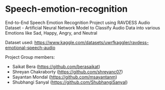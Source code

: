 # Speech-emotion-recognition
End-to-End Speech Emotion Recognition Project using RAVDESS Audio Dataset - Artificial Neural Network Model to Classify Audio Data into various Emotions like Sad, Happy, Angry, and Neutral

Dataset used: https://www.kaggle.com/datasets/uwrfkaggler/ravdess-emotional-speech-audio

Project Group members:
- Saikat Bera (https://github.com/berasaikat)
- Shreyan Chakraborty (https://github.com/shreyanc07)
- Sayantan Mondal (https://github.com/msayantanm)
- Shubhangi Sanyal (https://github.com/ShubhangiSanyal)
